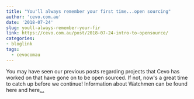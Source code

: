 ```yaml
---
title: "You'll always remember your first time...open sourcing"
author: 'cevo.com.au'
date: '2018-07-24'
slug: youll-always-remember-your-fir
link: https://cevo.com.au/post/2018-07-24-intro-to-opensource/
categories:
- bloglink
tags:
  - cevocomau
---
```


You may have seen our previous posts regarding projects that Cevo has worked on that have gone on to be open sourced. If not, now's a great time to catch up before we continue! Information about Watchmen can be found here and here[... <i class="fas fa-external-link-alt"></i>](https://cevo.com.au/post/2018-07-24-intro-to-opensource/)

